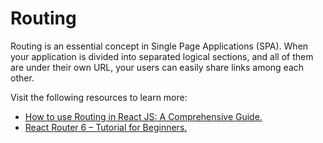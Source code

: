 # Routing

Routing is an essential concept in Single Page Applications (SPA). When your application is divided into separated logical sections, and all of them are under their own URL, your users can easily share links among each other.

Visit the following resources to learn more:

- [How to use Routing in React JS: A Comprehensive Guide. ](https://teachingbee.in/how-to-use-routing-in-react-js/)
- [React Router 6 – Tutorial for Beginners. ](https://www.youtube.com/watch?v=59IXY5IDrBA)
